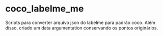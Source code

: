 # coco_labelme_me
Scripts para converter arquivo json do labelme para padrão coco. Além disso, criado um data argumentation conservando os pontos originários.
